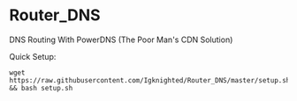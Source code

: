 # Router_DNS
DNS Routing With PowerDNS (The Poor Man's CDN Solution)

Quick Setup:
```
wget https://raw.githubusercontent.com/Igknighted/Router_DNS/master/setup.sh && bash setup.sh
```

